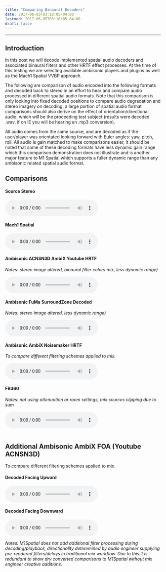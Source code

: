 ```yaml
---
title: "Comparing Binaural Decoders"
date: 2017-06-05T03:10:05-04:00
lastmod: 2017-06-05T03:10:05-04:00
draft: false
---
```

---
## Introduction 

In this post we will decode implemented spatial audio decoders and associated binaural filters and other HRTF effect processes. At the time of this testing we are selecting available ambisonic players and plugins as well as the Mach1 Spatial VVBP approach. 

The following are comparison of audio encoded into the following formats and decoded back to stereo in an effort to hear and compare audio processed in different spatial audio formats. Note that this comparison is only looking into fixed decoded positions to compare audio degradation and stereo imagery on decoding, a large portion of spatial audio format comparisons should also derive on the effect of orientation/directional audio, which will be the proceeding test subject (results were decoded .wav, if on IE you will be hearing an .mp3 conversion).

All audio comes from the same source, and are decoded as if the user/player was orientated looking forward with Euler angles: yaw, pitch, roll. All audio is gain matched to make comparisons easier, it should be noted that some of these decoding formats have less dynamic gain range which this comparison demonstration does not illustrate and is another major feature to M1 Spatial which supports a fuller dynamic range than any ambisonic related spatial audio format.

## Comparisons

<p>
    <h4>Source Stereo</h4>
      <audio controls="controls">
      <source src="https://mach1-research-public.s3.amazonaws.com/posts/resources/compare-binaural-decode/audio/wav/WhiteNoise_CleanStereo.wav" type="audio/wav">
      <source src="https://mach1-research-public.s3.amazonaws.com/posts/resources/compare-binaural-decode/audio/mp3/WhiteNoise_CleanStereo.mp3" type="audio/mp3">
      Your browser does not support the audio element.</audio>
    <br>
</p>
<p>
    <h4>Mach1 Spatial</h4>
      <p><i></p></i>
      <audio controls="controls">
      <source src="https://mach1-research-public.s3.amazonaws.com/posts/resources/compare-binaural-decode/audio/wav/WhiteNoise_M1_Spatial.wav" type="audio/wav">
      <source src="https://mach1-research-public.s3.amazonaws.com/posts/resources/compare-binaural-decode/audio/mp3/WhiteNoise_M1_Spatial.mp3" type="audio/mp3">
      Your browser does not support the audio element.</audio>
    <br>
</p>
<p>
    <h4>Ambisonic ACNSN3D AmbiX Youtube HRTF</h4>
      <p><i>Notes: stereo image altered, binaural filter colors mix, less dynamic range)</p></i>
      <audio controls="controls">
      <source src="https://mach1-research-public.s3.amazonaws.com/posts/resources/compare-binaural-decode/audio/wav/WhiteNoise_ENC_AmbiX_AmbiPan_DEC_Ambihead_YoutubeHRTF.wav" type="audio/wav">
      <source src="https://mach1-research-public.s3.amazonaws.com/posts/resources/compare-binaural-decode/audio/mp3/WhiteNoise_ENC_AmbiX_AmbiPan_DEC_Ambihead_YoutubeHRTF.mp3" type="audio/mp3">
      Your browser does not support the audio element.</audio>
    <br>
</p>
<p>
    <h4>Ambisonic FuMa SurroundZone Decoded</h4>
      <p><i>Notes: stereo image altered, less dynamic range)</p></i>
      <audio controls="controls">
      <source src="https://mach1-research-public.s3.amazonaws.com/posts/resources/compare-binaural-decode/audio/wav/WhiteNoise_ENC_AmbiPan_Fuma_DEC_SurroundZone.wav" type="audio/wav">
      <source src="https://mach1-research-public.s3.amazonaws.com/posts/resources/compare-binaural-decode/audio/mp3/WhiteNoise_ENC_AmbiPan_Fuma_DEC_SurroundZone.mp3" type="audio/mp3">
      Your browser does not support the audio element.</audio>
    <br>
</p>
<p>
    <h4>Ambisonic AmbiX Noisemaker HRTF</h4>
      <p><i>To compare different filtering schemes applied to mix.</p></i>
      <audio controls="controls">
      <source src="https://mach1-research-public.s3.amazonaws.com/posts/resources/compare-binaural-decode/audio/wav/WhiteNoise_ENC_AmbiPan_AmbiX_DEC_Ambihead_NoisemakersHRTF.wav" type="audio/wav">
      <source src="https://mach1-research-public.s3.amazonaws.com/posts/resources/compare-binaural-decode/audio/mp3/WhiteNoise_ENC_AmbiPan_AmbiX_DEC_Ambihead_NoisemakersHRTF.mp3" type="audio/mp3">
      Your browser does not support the audio element.</audio>
    <br>
</p>
<p>
    <h4>FB360</h4>
      <p><i>Notes: not using attenuation or room settings, mix sources clipping due to sum</p></i>
      <audio controls="controls">
      <source src="https://mach1-research-public.s3.amazonaws.com/posts/resources/compare-binaural-decode/audio/wav/WhiteNoise_FB360.wav" type="audio/wav">
      <source src="https://mach1-research-public.s3.amazonaws.com/posts/resources/compare-binaural-decode/audio/mp3/WhiteNoise_FB360.mp3" type="audio/mp3">
      Your browser does not support the audio element.</audio>
    <br>
    <br>
</p>
<!-- <p>
    <h4>Source Stereo (Warning: Loudest Sample)</h4>
      <audio controls="controls">
      <source src="https://mach1-research-public.s3.amazonaws.com/posts/resources/compare-binaural-decode/audio/wav/stereosource.wav" type="audio/wav">
      <source src="https://mach1-research-public.s3.amazonaws.com/posts/resources/compare-binaural-decode/audio/mp3/stereosource.mp3" type="audio/mp3">
      Your browser does not support the audio element.</audio>
    <br>
</p>
<p>
    <h4>Ambisonic AmbiX FOA (Youtube ACNSN3D)</h4>
      <p><i>Notes: stereo image drastically altered, binaural filter colors mix, slight gain reduction, less dynamic range)</p></i>
      <audio controls="controls">
      <source src="https://mach1-research-public.s3.amazonaws.com/posts/resources/compare-binaural-decode/audio/wav/ambix_forward.wav" type="audio/wav">
      <source src="https://mach1-research-public.s3.amazonaws.com/posts/resources/compare-binaural-decode/audio/mp3/ambix_forward.mp3" type="audio/mp3">
      Your browser does not support the audio element.</audio>
    <br>
</p>
<p>
    <h4>Ambisonic ACNSN3D Decoding without Binaural Filters</h4>
      <p><i>Notes: stereo image drastically altered, slight gain reduction, less dynamic range)</p></i>
      <audio controls="controls">
      <source src="https://mach1-research-public.s3.amazonaws.com/posts/resources/compare-binaural-decode/audio/wav/*.wav" type="audio/wav">
      <source src="https://mach1-research-public.s3.amazonaws.com/posts/resources/compare-binaural-decode/audio/mp3/*.mp3" type="audio/mp3">
      Your browser does not support the audio element.</audio>
    <br>
</p>
<p>
    <h4>Mach1 Spatial</h4>
      <p><i>Notes: slight gain reduction</p></i>
      <audio controls="controls">
      <source src="https://mach1-research-public.s3.amazonaws.com/posts/resources/compare-binaural-decode/audio/wav/m1spatial_forward.wav" type="audio/wav">
      <source src="https://mach1-research-public.s3.amazonaws.com/posts/resources/compare-binaural-decode/audio/mp3/m1spatial_forward.mp3" type="audio/mp3">
      Your browser does not support the audio element.</audio>
    <br>
</p>
<p>
	<h4>FB360</h4>
      <p><i>Notes: not using attenuation or room settings, mix sources clipping due to sum</p></i>
      <audio controls="controls">
      <source src="https://mach1-research-public.s3.amazonaws.com/posts/resources/compare-binaural-decode/audio/wav/fb360_forward.wav" type="audio/wav">
      <source src="https://mach1-research-public.s3.amazonaws.com/posts/resources/compare-binaural-decode/audio/mp3/fb360_forward.mp3" type="audio/mp3">
      Your browser does not support the audio element.</audio>
    <br> 
</p> -->

## Additional Ambisonic AmbiX FOA (Youtube ACNSN3D)
<p>
      <p>To compare different filtering schemes applied to mix.</p>
      <h4>Decoded Facing Upward</h4>
      <audio controls="controls">
      <source src="https://mach1-research-public.s3.amazonaws.com/posts/resources/compare-binaural-decode/audio/wav/ambix_up.wav" type="audio/wav">
      <source src="https://mach1-research-public.s3.amazonaws.com/posts/resources/compare-binaural-decode/audio/mp3/ambix_up.mp3" type="audio/mp3">
      Your browser does not support the audio element.</audio>
    <br>
</p>
<p>    
    <h4>Decoded Facing Downward</h4>
      <audio controls="controls">
      <source src="https://mach1-research-public.s3.amazonaws.com/posts/resources/compare-binaural-decode/audio/wav/ambix_down.wav" type="audio/wav">
      <source src="https://mach1-research-public.s3.amazonaws.com/posts/resources/compare-binaural-decode/audio/mp3/ambix_down.mp3" type="audio/mp3">
      Your browser does not support the audio element.</audio>
    <br>
</p>

<p></p>

*Notes: M1Spatial does not add additional filter processing during decoding/playback, directionality deteremined by audio engineer supplying pre-rendered filters/delays in traditional mix workflow. Due to this it is redundant to show dry converted comparisons to M1Spatial without mix engineer creative additions.*